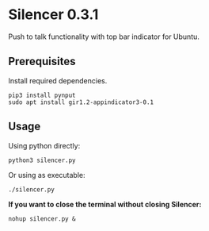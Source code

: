 # Silencer 0.3.1

Push to talk functionality with top bar indicator for Ubuntu.

## Prerequisites

Install required dependencies.

```shell script
pip3 install pynput
sudo apt install gir1.2-appindicator3-0.1
```

## Usage
Using python directly:
```shell script
python3 silencer.py
```
Or using as executable:
```shell script
./silencer.py
```

**If you want to close the terminal without closing Silencer:**
```shell script
nohup silencer.py &
```
